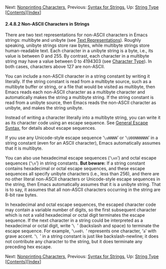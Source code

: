 <!-- This is the GNU Emacs Lisp Reference Manual
corresponding to Emacs version 27.2.

Copyright (C) 1990-1996, 1998-2021 Free Software Foundation,
Inc.

Permission is granted to copy, distribute and/or modify this document
under the terms of the GNU Free Documentation License, Version 1.3 or
any later version published by the Free Software Foundation; with the
Invariant Sections being "GNU General Public License," with the
Front-Cover Texts being "A GNU Manual," and with the Back-Cover
Texts as in (a) below.  A copy of the license is included in the
section entitled "GNU Free Documentation License."

(a) The FSF's Back-Cover Text is: "You have the freedom to copy and
modify this GNU manual.  Buying copies from the FSF supports it in
developing GNU and promoting software freedom." -->

<!-- Created by GNU Texinfo 6.7, http://www.gnu.org/software/texinfo/ -->

Next: [Nonprinting Characters](Nonprinting-Characters.html), Previous: [Syntax for Strings](Syntax-for-Strings.html), Up: [String Type](String-Type.html)   \[[Contents](index.html#SEC_Contents "Table of contents")]\[[Index](Index.html "Index")]

#### 2.4.8.2 Non-ASCII Characters in Strings

There are two text representations for non-ASCII characters in Emacs strings: multibyte and unibyte (see [Text Representations](Text-Representations.html)). Roughly speaking, unibyte strings store raw bytes, while multibyte strings store human-readable text. Each character in a unibyte string is a byte, i.e., its value is between 0 and 255. By contrast, each character in a multibyte string may have a value between 0 to 4194303 (see [Character Type](Character-Type.html)). In both cases, characters above 127 are non-ASCII.

You can include a non-ASCII character in a string constant by writing it literally. If the string constant is read from a multibyte source, such as a multibyte buffer or string, or a file that would be visited as multibyte, then Emacs reads each non-ASCII character as a multibyte character and automatically makes the string a multibyte string. If the string constant is read from a unibyte source, then Emacs reads the non-ASCII character as unibyte, and makes the string unibyte.

Instead of writing a character literally into a multibyte string, you can write it as its character code using an escape sequence. See [General Escape Syntax](General-Escape-Syntax.html), for details about escape sequences.

If you use any Unicode-style escape sequence ‘`\uNNNN`’ or ‘`\U00NNNNNN`’ in a string constant (even for an ASCII character), Emacs automatically assumes that it is multibyte.

You can also use hexadecimal escape sequences (‘`\xn`’) and octal escape sequences (‘`\n`’) in string constants. **But beware:** If a string constant contains hexadecimal or octal escape sequences, and these escape sequences all specify unibyte characters (i.e., less than 256), and there are no other literal non-ASCII characters or Unicode-style escape sequences in the string, then Emacs automatically assumes that it is a unibyte string. That is to say, it assumes that all non-ASCII characters occurring in the string are 8-bit raw bytes.

In hexadecimal and octal escape sequences, the escaped character code may contain a variable number of digits, so the first subsequent character which is not a valid hexadecimal or octal digit terminates the escape sequence. If the next character in a string could be interpreted as a hexadecimal or octal digit, write ‘`\ `’<!-- /@w --> (backslash and space) to terminate the escape sequence. For example, ‘`\xe0\ `’<!-- /@w --> represents one character, ‘`a`’ with grave accent. ‘`\ `’<!-- /@w --> in a string constant is just like backslash-newline; it does not contribute any character to the string, but it does terminate any preceding hex escape.

Next: [Nonprinting Characters](Nonprinting-Characters.html), Previous: [Syntax for Strings](Syntax-for-Strings.html), Up: [String Type](String-Type.html)   \[[Contents](index.html#SEC_Contents "Table of contents")]\[[Index](Index.html "Index")]
